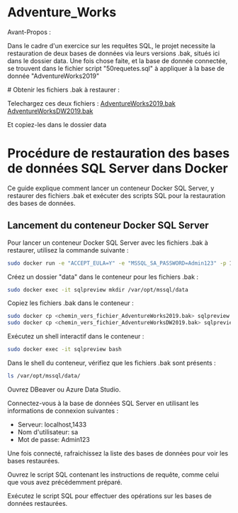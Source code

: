 # Adventure_Works

Avant-Propos :

Dans le cadre d'un exercice sur les requêtes SQL, le projet necessite la restauration de deux bases de données via leurs versions .bak, situés ici dans le dossier data. Une fois chose faite, et la base de donnée connectée, se trouvent dans le fichier script "50requetes.sql" à appliquer à la base de donnée "AdventureWorks2019"

# Obtenir les fichiers .bak à restaurer :

Telechargez ces deux fichiers :
[AdventureWorks2019.bak](https://github.com/Microsoft/sql-server-samples/releases/download/adventureworks/AdventureWorks2019.bak)
[AdventureWorksDW2019.bak](https://github.com/Microsoft/sql-server-samples/releases/download/adventureworks/AdventureWorksDW2019.bak)

Et copiez-les dans le dossier data


# Procédure de restauration des bases de données SQL Server dans Docker

Ce guide explique comment lancer un conteneur Docker SQL Server, y restaurer des fichiers .bak et exécuter des scripts SQL pour la restauration des bases de données.

## Lancement du conteneur Docker SQL Server

Pour lancer un conteneur Docker SQL Server avec les fichiers .bak à restaurer, utilisez la commande suivante :

```bash
sudo docker run -e "ACCEPT_EULA=Y" -e "MSSQL_SA_PASSWORD=Admin123" -p 1433:1433 --name sqlpreview -v <chemin_vers_dossier_local>:/var/opt/mssql/backup -d mcr.microsoft.com/mssql/server:2022-preview-ubuntu-22.04
```

Créez un dossier "data" dans le conteneur pour les fichiers .bak :

```bash
sudo docker exec -it sqlpreview mkdir /var/opt/mssql/data
```

Copiez les fichiers .bak dans le conteneur :

```bash
sudo docker cp <chemin_vers_fichier_AdventureWorks2019.bak> sqlpreview:/var/opt/mssql/data/
sudo docker cp <chemin_vers_fichier_AdventureWorksDW2019.bak> sqlpreview:/var/opt/mssql/data/```
```

Exécutez un shell interactif dans le conteneur :

```bash
sudo docker exec -it sqlpreview bash
```

Dans le shell du conteneur, vérifiez que les fichiers .bak sont présents :

```bash
ls /var/opt/mssql/data/
```

Ouvrez DBeaver ou Azure Data Studio.

Connectez-vous à la base de données SQL Server en utilisant les informations de connexion suivantes :
   - Serveur: localhost,1433
   - Nom d'utilisateur: sa
   - Mot de passe: Admin123

Une fois connecté, rafraichissez la liste des bases de données pour voir les bases restaurées.

Ouvrez le script SQL contenant les instructions de requête, comme celui que vous avez précédemment préparé.

Exécutez le script SQL pour effectuer des opérations sur les bases de données restaurées.
